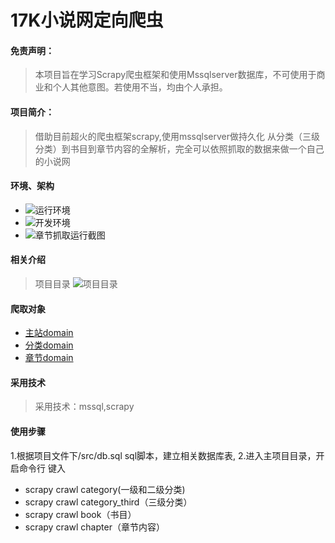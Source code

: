# 17K小说网定向爬虫

#### 免责声明：
> 本项目旨在学习Scrapy爬虫框架和使用Mssqlserver数据库，不可使用于商业和个人其他意图。若使用不当，均由个人承担。

#### 项目简介：
> 借助目前超火的爬虫框架scrapy,使用mssqlserver做持久化
  从分类（三级分类）到书目到章节内容的全解析，完全可以依照抓取的数据来做一个自己的小说网

#### 环境、架构
* ![运行环境](https://gitee.com/uploads/images/2017/1130/130154_798e2bb2_1183118.png "config.png")
* ![开发环境](https://gitee.com/uploads/images/2017/1130/130223_be05580f_1183118.png "version.png")
* ![章节抓取运行截图](https://gitee.com/uploads/images/2017/1130/130242_123cc57b_1183118.png "runCut.png")
#### 相关介绍

> 项目目录
 ![项目目录](https://gitee.com/uploads/images/2017/1130/101734_b231dbe7_1183118.png "projectDirectory.png")

#### 爬取对象
* [主站domain](http://www.17k.com/)
* [分类domain](http://all.17k.com/lib/book.html)
* [章节domain](http://www.17k.com/list/2724746.html)

#### 采用技术
> 采用技术：mssql,scrapy

#### 使用步骤
1.根据项目文件下/src/db.sql sql脚本，建立相关数据库表,
2.进入主项目目录，开启命令行 键入 
* scrapy crawl category(一级和二级分类)
* scrapy crawl category_third（三级分类）
* scrapy crawl book（书目）
* scrapy crawl chapter（章节内容）